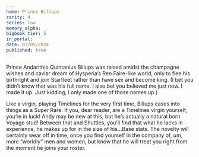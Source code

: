 ```yaml
---
name: Prince Billups
rarity: 4
series: low
memory_alpha:
bigbook_tier: 5
in_portal:
date: 03/05/2024
published: true
---
```


Prince Andarithio Quintanius Billups was raised amidst the champagne wishes and caviar dream of Hysperia’s Ren Faire-like world, only to flee his birthright and join Starfleet rather than have sex and become king. (I bet you didn’t know that was his full name. I also bet you believed me just now. I made it up. Just kidding, I only made one of those names up.)

Like a virgin, playing Timelines for the very first time, Billups eases into things as a Super Rare. If you, dear reader, are a Timelines virgin yourself, you’re in luck! Andy may be new at this, but he’s actually a natural born Voyage stud! Between that and Shuttles, you’ll find that what he lacks in experience, he makes up for in the size of his…Base stats. The novelty will certainly wear off in time, once you find yourself in the company of, um, more “worldly” men and women, but know that he will treat you right from the moment he joins your roster.
